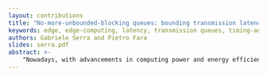 ```yaml
---
layout: contributions
title: "No-more-unbounded-blocking queues: bounding transmission latencies in real-time edge computing"
keywords: edge, edge-computing, latency, transmission queues, timing-analysis
authors: Gabriele Serra and Pietro Fara
slides: serra.pdf
abstract: >-
    "Nowadays, with advancements in computing power and energy efficiency, embedded system platforms are becoming able to provide services that, previously, required the cloud to be served. Accordingly, the edge computing paradigm is becoming increasingly popular, as it allows, among other advantages, to foster security and privacy preservation by processing the data at the origin. On the other hand, these systems demand predictability across the edge-to-cloud continuation. Regardless of the communication link used by the edge node, tasks send out data employing a transmission queue; for systems-designers become challenging to analyze the time behavior of a task when it must wait a variable amount of time to send a packet. This work presents a model to analyze the different sources of latency introduced when dealing with a communication interface. The mentioned model ensures that the data traffic does not exceed the transmission queue limit to avoid unbounded blocking on task execution."
---
```

